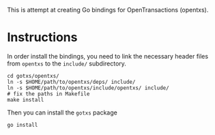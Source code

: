 This is attempt at creating Go bindings for OpenTransactions (opentxs).

Instructions
============

In order install the bindings, you need to link the necessary header files from
`opentxs` to the `include/` subdirectory.

````
cd gotxs/opentxs/
ln -s $HOME/path/to/opentxs/deps/ include/
ln -s $HOME/path/to/opentxs/include/opentxs/ include/
# fix the paths in Makefile
make install
````

Then you can install the `gotxs` package

````
go install
````
